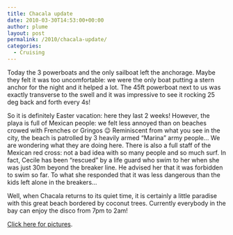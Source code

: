 ```yaml
---
title: Chacala update
date: 2010-03-30T14:53:00+00:00
author: plume
layout: post
permalink: /2010/chacala-update/
categories:
  - Cruising
---
```

Today the 3 powerboats and the only sailboat left the anchorage. Maybe they felt
it was too uncomfortable: we were the only boat putting a stern anchor for the
night and it helped a lot. The 45ft powerboat next to us was exactly transverse
to the swell and it was impressive to see it rocking 25 deg back and forth every
4s!

So it is definitely Easter vacation: here they last 2 weeks! However, the playa
is full of Mexican people: we felt less annoyed than on beaches crowed with
Frenches or Gringos 😉 Reminiscent from what you see in the city, the beach is
patrolled by 3 heavily armed &#8220;Marina&#8221; army people&#8230; We are
wondering what they are doing here. There is also a full staff of the Mexican
red cross: not a bad idea with so many people and so much surf. In fact, Cecile
has been &#8220;rescued&#8221; by a life guard who swim to her when she was just
30m beyond the breaker line. He advised her that it was forbidden to swim so
far. To what she responded that it was less dangerous than the kids left alone
in the breakers&#8230;

Well, when Chacala returns to its quiet time, it is certainly a little paradise
with this great beach bordered by coconut trees. Currently everybody in the bay
can enjoy the disco from 7pm to 2am!

[Click here for pictures](https://photos.flupes.family/Public/Plume/Sabbatical/2010-03cChacala/).